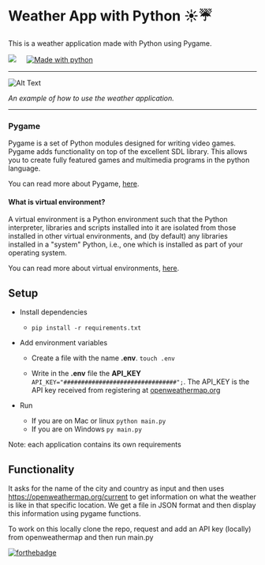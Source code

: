 #  Weather App with Python ☀️☔️
This is a weather application made with Python using Pygame.

![](https://img.shields.io/github/repo-size/haroldom/weather_app?style=for-the-badge) ㅤ
[![Made with python](http://ForTheBadge.com/images/badges/made-with-python.svg)](https://github.com/itsvinayak/weather-app)

------------


![Alt Text](https://s10.gifyu.com/images/weather_app.gif)

*An example of how to use the weather application.*

------------


### Pygame

Pygame is a set of Python modules designed for writing video games. Pygame adds functionality on top of the excellent SDL library. This allows you to create fully featured games and multimedia programs in the python language.

You can read more about Pygame, <a href="https://www.pygame.org/wiki/about" >here</a>.


####  What is virtual environment?
A virtual environment is a Python environment such that the Python interpreter, libraries and scripts installed into it are isolated from those installed in other virtual environments, and (by default) any libraries installed in a "system" Python, i.e., one which is installed as part of your operating system.

You can read more about virtual environments, <a href="https://docs.python.org/3/library/venv.html#:~:text=A%20virtual%20environment%20is%20a,part%20of%20your%20operating%20system." >here</a>.

## Setup

- Install dependencies
   
  - `pip install -r requirements.txt`
- Add environment variables
  - Create a file with the name **.env**.
   `touch .env`
  
  - Write in the **.env** file the **API_KEY**
   `API_KEY="################################";`. The API_KEY is the API key received from registering at [openweathermap.org](https://openweathermap.org/current "openweathermap.org")

- Run
  - If you are on Mac or linux
   `python main.py`
  -  If you are on Windows
   `py main.py`
   
Note: each application contains its own requirements

## Functionality
It asks for the name of the city and country as input and then uses https://openweathermap.org/current to get information on what the weather is like in that specific location. We get a file in JSON format and then display this information using pygame functions.

To work on this locally clone the repo, request and add an API key (locally) from openweathermap and then run main.py

[![forthebadge](https://forthebadge.com/images/badges/built-with-love.svg)](https://forthebadge.com)

